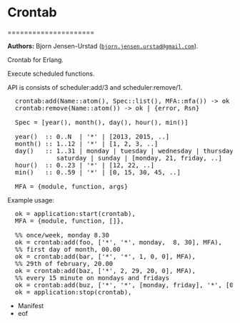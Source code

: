 <h1>Crontab</h1>

=====================

__Authors:__ Bjorn Jensen-Urstad ([`bjorn.jensen.urstad@gmail.com`](mailto:bjorn.jensen.urstad@gmail.com)).

Crontab for Erlang.


Execute scheduled functions.

API is consists of scheduler:add/3 and scheduler:remove/1.

<pre>
  crontab:add(Name::atom(), Spec::list(), MFA::mfa()) -> ok | {error, Rsn}
  crontab:remove(Name::atom()) -> ok | {error, Rsn}

  Spec = [year(), month(), day(), hour(), min()]

  year()  :: 0..N  | '*' | [2013, 2015, ..]
  month() :: 1..12 | '*' | [1, 2, 3, ..]
  day()   :: 1..31 | monday | tuesday | wednesday | thursday | friday |
             saturday | sunday | [monday, 21, friday, ..]
  hour()  :: 0..23 | '*' | [12, 22, ..]
  min()   :: 0..59 | '*' | [0, 15, 30, 45, ..]

  MFA = {module, function, args}
</pre>


Example usage:
<pre>
  ok = application:start(crontab),
  MFA = {module, function, []},

  %% once/week, monday 8.30
  ok = crontab:add(foo, ['*', '*', monday,  8, 30], MFA),
  %% first day of month, 00.00
  ok = crontab:add(bar, ['*', '*', 1, 0, 0], MFA),
  %% 29th of february, 20.00
  ok = crontab:add(baz, ['*', 2, 29, 20, 0], MFA),
  %% every 15 minute on mondays and fridays
  ok = crontab:add(buz, ['*', '*', [monday, friday], '*', [0, 15, 30, 45]], MFA),
  ok = application:stop(crontab),
</pre>


* Manifest
* eof
